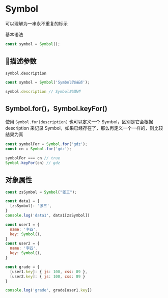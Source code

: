 # Symbol
可以理解为一串永不重复的标示

基本语法
```javascript
const symbol = Symbol();
```


## 描述参数
`symbol.description`
```javascript
const symbol = Symbol('Symbol的描述');

symbol.description // Symbol的描述

```


## Symbol.for()，Symbol.keyFor()
使用 `Symbol.for(description)` 也可以定义一个 Symbol，区别是它会根据 description 来记录 Symbol，如果已经存在了，那么再定义一个一样的，则比较结果为真

```javascript
const symbolFor = Symbol.for('gdz');
const cn = Symbol.for('gdz');

symbolFor === cn // true
Symbol.keyFor(cn) // gdz

```


## 对象属性
```javascript
const zsSymbol = Symbol("张三");

const data1 = {
  [zsSymbol]: '张三',
}
console.log('data1', data1[zsSymbol])
```


```javascript
const user1 = {
  name: '李四',
  key: Symbol(),
}
const user2 = {
  name: '李四',
  key: Symbol(),
}

const grade = {
  [user1.key]: { js: 100, css: 89 },
  [user2.key]: { js: 100, css: 89 }
}

console.log('grade', grade[user1.key])
```


